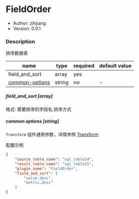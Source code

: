 # FieldOrder

* Author: zihjiang
* Version: 0.0.1

### Description

排序数据表

| name                                     | type   | required | default value |
| ---------------------------------------- | ------ | -------- | ------------- |
| field_and_sort                           | array  | yes      |               |
| [common-options](#common-options-string) | string | no       | -             |

##### field_and_sort [array]

格式: 需要排序的字段名.排序方式

##### common options [string]

`Transform` 组件通用参数，详情参照 [Transform]()

配置示例

```json
{
    "source_table_name": "sql_table24",
    "result_table_name": "sql_table25",
    "plugin_name": "FieldOrder",
    "field_and_sort": [
        "value.desc",
        "metric.desc"
    ]
}
```

